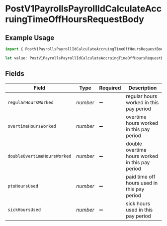 # PostV1PayrollsPayrollIdCalculateAccruingTimeOffHoursRequestBody

## Example Usage

```typescript
import { PostV1PayrollsPayrollIdCalculateAccruingTimeOffHoursRequestBody } from "@gusto/embedded-api/models/operations";

let value: PostV1PayrollsPayrollIdCalculateAccruingTimeOffHoursRequestBody = {};
```

## Fields

| Field                                           | Type                                            | Required                                        | Description                                     |
| ----------------------------------------------- | ----------------------------------------------- | ----------------------------------------------- | ----------------------------------------------- |
| `regularHoursWorked`                            | *number*                                        | :heavy_minus_sign:                              | regular hours worked in this pay period         |
| `overtimeHoursWorked`                           | *number*                                        | :heavy_minus_sign:                              | overtime hours worked in this pay period        |
| `doubleOvertimeHoursWorked`                     | *number*                                        | :heavy_minus_sign:                              | double overtime hours worked in this pay period |
| `ptoHoursUsed`                                  | *number*                                        | :heavy_minus_sign:                              | paid time off hours used in this pay period     |
| `sickHoursUsed`                                 | *number*                                        | :heavy_minus_sign:                              | sick hours used in this pay period              |
